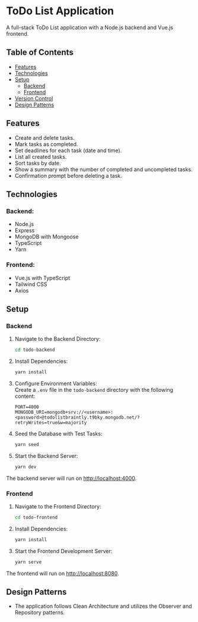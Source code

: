 # ToDo List Application

A full-stack ToDo List application with a Node.js backend and Vue.js frontend.

## Table of Contents

- [Features](#features)
- [Technologies](#technologies)
- [Setup](#setup)
  - [Backend](#backend)
  - [Frontend](#frontend)
- [Version Control](#version-control)
- [Design Patterns](#design-patterns)


## Features

- Create and delete tasks.
- Mark tasks as completed.
- Set deadlines for each task (date and time).
- List all created tasks.
- Sort tasks by date.
- Show a summary with the number of completed and uncompleted tasks.
- Confirmation prompt before deleting a task.

## Technologies

### Backend:
- Node.js
- Express
- MongoDB with Mongoose
- TypeScript
- Yarn

### Frontend:
- Vue.js with TypeScript
- Tailwind CSS
- Axios



## Setup

### Backend

1. Navigate to the Backend Directory:
    ```bash
    cd todo-backend
    ```

2. Install Dependencies:
    ```bash
    yarn install
    ```

3. Configure Environment Variables:  
   Create a `.env` file in the `todo-backend` directory with the following content:
    ```env
    PORT=4000
    MONGODB_URI=mongodb+srv://<username>:<password>@todolistbraintly.t9bky.mongodb.net/?retryWrites=true&w=majority
    ```

4. Seed the Database with Test Tasks:
    ```bash
    yarn seed
    ```

5. Start the Backend Server:
    ```bash
    yarn dev
    ```

The backend server will run on [http://localhost:4000](http://localhost:4000).

### Frontend

1. Navigate to the Frontend Directory:
    ```bash
    cd todo-frontend
    ```

2. Install Dependencies:
    ```bash
    yarn install
    ```

3. Start the Frontend Development Server:
    ```bash
    yarn serve
    ```

The frontend will run on [http://localhost:8080](http://localhost:8080).

## Design Patterns

- The application follows Clean Architecture and utilizes the Observer and Repository patterns.

